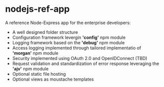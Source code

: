 # nodejs-ref-app

A reference Node-Express app for the enterprise developers: 
- A well designed folder structure
- Configuration framework levergin **'config'** npm module 
- Logging framework based on the **'debug'** npm module
- Access logging implemented through tailored implementatio of **'morgan'** npm module
- Security implemented using OAuth 2.0 and OpenIDConnect (TBD)
- Request validation and standardization of error response leveraging the **'ajv'** npm module
- Optional static file hosting
- Optional views as moustache templates

